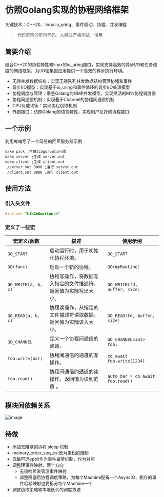 # 仿照Golang实现的协程网络框架
关键技术：C++20、linux io_uring、事件驱动、协程、并发编程
>代码菜鸡的菜鸡代码，未经过严格测试，慎用
## 简要介绍
结合C++20的协程特性和linux的io_uring接口，实现支持高效的异步I/O和任务调度的网络框架，为I/O密集型应用提供一个高效的异步执行环境。
* 无锁并发数据结构：实现无锁队列并发数据结构管理协程和事件
* 异步I/O模型：实现基于io_uring和事件循环的异步I/O处理模型
* 协程调度与管理：借鉴Golang的GMP并发模型，实现灵活的M:N协程调度器
* 协程间通信机制：实现基于Channel的协程间通信机制
* CPU负载均衡：实现协程窃取机制
* 外部接口：仿照Golang的语言特性，实现用户友好的协程接口
## 一个示例
利用库编写了一个简易的回声服务器示例
```shell
make pack ;生成libgoroutine库
make server ;生成 server.out
make client ;生成 client.out
./server.out 8888 ;运行 server.out
./client.out 8888 ;运行 client.out
```
## 使用方法
### 引入头文件
```C++
#include "LibGoRoutine.h"
```
### 定义了一些宏
| 宏定义/函数     | 描述                                                         | 使用示例                          |
| -------------- | ------------------------------------------------------------ | -------------------------------- |
| `GO_START`     | 启动运行时，用于初始化协程环境。                                | `GO_START`                       |
| `GO(func)`     | 启动一个新的协程。                                             | `GO(myRoutine)`                   |
| `GO_WRITE(a, b, c)` | 协程写操作，将数据写入指定的文件描述符。返回值为实际写出大小。| `GO_WRITE(fd, buffer, size)`     |
| `GO_READ(a, b, c)`  | 协程读操作，从指定的文件描述符读取数据。返回值为实际读入大小。| `GO_READ(fd, buffer, size)`      |
| `GO_CHANNEL`| 定义一个协程间通信的通道。                                         | `GO_CHANNEL<int> foo;`               |
| `foo.write(bar)`| 协程间通信的通道的写操作。                                     | `co_await foo.write(1234)`           |
| `foo.read()`    | 协程间通信的通道的读操作，返回值为读到的值 。                    | `auto bar = co_await foo.read()` |
## 模块间依赖关系
![image](https://github.com/xuqiuwen/gmp_co_net/assets/84625276/16e308f3-67ec-4d0d-9072-8bb00a62b3eb)
## 待做
* 添加无阻塞的协程 sleep 机制
* memory_order_seq_cst改为更松的限制
* 底层可选epoll作为事件监听机制，作为对照
* 调整理事件映射，两个方向
  * 无锁哈希表管理事件映射
  * 调整阻塞后协程调度策略，为每个Machine配备一个AsyncIO，相应的事件哈希映射也要拆分每个Machine一个
* 调整窃取策略和本地队列的调度方法
